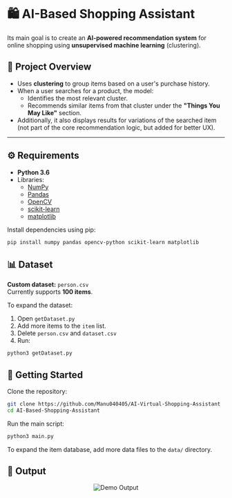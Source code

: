 # 🛍️ AI-Based Shopping Assistant  
Its main goal is to create an **AI-powered recommendation system** for online shopping using **unsupervised machine learning** (clustering).

## 🧠 Project Overview
- Uses **clustering** to group items based on a user's purchase history.
- When a user searches for a product, the model:
  - Identifies the most relevant cluster.
  - Recommends similar items from that cluster under the **"Things You May Like"** section.
- Additionally, it also displays results for variations of the searched item (not part of the core recommendation logic, but added for better UX).

---

## ⚙️ Requirements
- **Python 3.6**
- Libraries:
  - [NumPy](http://www.numpy.org/)
  - [Pandas](https://pandas.pydata.org/)
  - [OpenCV](https://pypi.org/project/opencv-python/)
  - [scikit-learn](https://scikit-learn.org/stable/)
  - [matplotlib](https://matplotlib.org/)

Install dependencies using pip:
```bash
pip install numpy pandas opencv-python scikit-learn matplotlib
```

## 📊 Dataset
**Custom dataset:** `person.csv`  
Currently supports **100 items**.

To expand the dataset:
1. Open `getDataset.py`
2. Add more items to the `item` list.
3. Delete `person.csv` and `dataset.csv`
4. Run:
```bash
python3 getDataset.py
```

## 🚀 Getting Started
Clone the repository:
```bash
git clone https://github.com/Manu040405/AI-Virtual-Shopping-Assistant
cd AI-Based-Shopping-Assistant
```

Run the main script:
```bash
python3 main.py
```

To expand the item database, add more data files to the `data/` directory.

## 📸 Output
<p align="center">
  <img src="" alt="Demo Output" />
</p>
